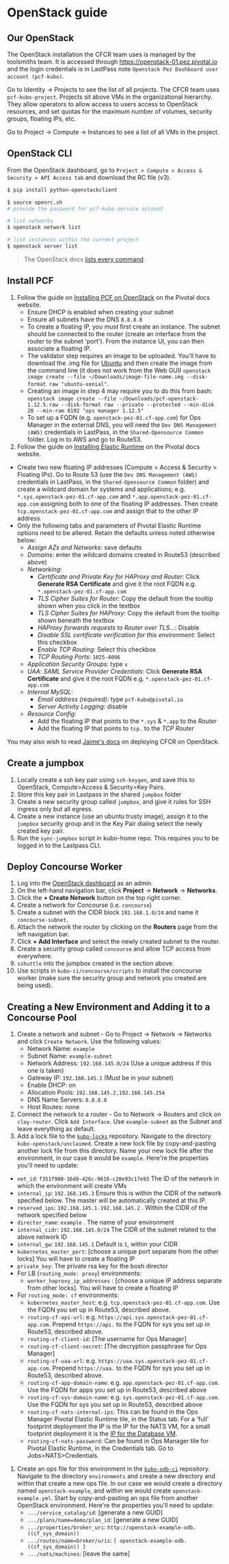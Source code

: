 # OpenStack guide

## Our OpenStack

The OpenStack installation the CFCR team uses is managed by the toolsmiths team. It is accessed through https://openstack-01.pez.pivotal.io and the login credentials is in LastPass note `Openstack Pez Dashboard user account (pcf-kubo)`.

Go to Identity -> Projects to see the list of all projects. The CFCR team uses `pcf-kubo-project`. Projects sit above VMs in the organizational hierarchy. They allow operators to allow access to users access to OpenStack resources, and set quotas for the maximum number of volumes, security groups, floating IPs, etc.

Go to Project -> Compute -> Instances to see a list of all VMs in the project.

## OpenStack CLI

From the OpenStack dashboard, go to `Project > Compute > Access & Security > API Access tab` and download the RC file (v3).

```bash
$ pip install python-openstackclient

$ source openrc.sh
# provide the password for pcf-kubo service account

# list networks
$ openstack network list

# list instances within the current project
$ openstack server list
```

> The OpenStack docs [lists every command](https://docs.openstack.org/python-openstackclient/latest/cli/command-list.html).

## Install PCF

1. Follow the guide on [Installing PCF on OpenStack](https://docs.pivotal.io/pivotalcf/1-12/customizing/openstack.html) on the Pivotal docs website.
   - Ensure DHCP is enabled when creating your subnet
   - Ensure all subnets have the DNS `8.8.8.8`
   - To create a floating IP, you must first create an instance.  The subnet should be connected to the router (create an interface from the router to the subnet 'port').  From the instance UI, you can then associate a floating IP.
   - The validator step requires an image to be uploaded. You'll have to download the .img file for [Ubuntu](https://docs.openstack.org/image-guide/obtain-images.html) and then create the image from the command line (it does not work from the Web GUI) `openstack image create --file ~/Downloads/image-file-name.img --disk-format raw "ubuntu-xenial"`.
   - Creating an image in step 4 may require you to do this from bash: `openstack image create --file ~/Downloads/pcf-openstack-1.12.5.raw --disk-format raw --private --protected --min-disk 20 --min-ram 8192 "ops manager 1.12.5"`
   - To set up a FQDN (e.g. `openstack-pez-01.cf-app.com`) for Ops Manager in the external DNS, you will need the `Dev DNS Management (AWS)` credentials in LastPass, in the `Shared-Opensource Common` folder.  Log in to AWS and go to Route53.
1. Follow the guide on [Installing Elastic Runtime](https://docs.pivotal.io/pivotalcf/1-12/customizing/openstack-er-config.html) on the Pivotal docs website.
  - Create two new floating IP addresses (Compute > Access & Security > Floating IPs).  Go to Route 53 (use the `Dev DNS Management (AWS)` credentials in LastPass, in the `Shared-Opensource Common` folder) and create a wildcard domain for systems and applications; e.g. `*.sys.openstack-pez-01.cf-app.com` and `*.app.openstack-pez-01.cf-app.com` assigning both to one of the floating IP addresses.  Then create `tcp.openstack-pez-01.cf-app.com` and assign that to the other IP address.
  - Only the following tabs and parameters of Pivotal Elastic Runtime options need to be altered.  Retain the defaults unless noted otherwise below:
    - _Assign AZs and Networks_: save defaults
    - _Domains_: enter the wildcard domains created in Route53 (described above)
    - _Networking_:
      - _Certificate and Private Key for HAProxy and Router_: Click __Generate RSA Certificate__ and give it the root FQDN e.g. `*.openstack-pez-01.cf-app.com`
      - _TLS Cipher Suites for Router_: Copy the default from the tooltip shown when you click in the textbox
      - _TLS Cipher Suites for HAProxy_: Copy the default from the tooltip shown beneath the textbox
      - _HAProxy forwards requests to Router over TLS..._: Disable
      - _Disable SSL certificate verification for this environment_: Select this checkbox
      - _Enable TCP Routing_: Select this checkbox
      - _TCP Routing Ports_: `1025-4096`
    - _Application Security Groups_: type `x`
    - _UAA_: _SAML Service Provider Credentials_: Click __Generate RSA Certificate__ and give it the root FQDN e.g. `*.openstack-pez-01.cf-app.com`
    - _Internal MySQL_:
      - _Email address (required)_: type `pcf-kubo@pivotal.io`
      - _Server Activity Logging_: disable
    - _Resource Config_:
      - Add the floating IP that points to the `*.sys` & `*.app` to the _Router_
      - Add the floating IP that points to `tcp.` to the _TCP Router_
      
You may also wish to read [Jaime's docs](https://docs.google.com/document/d/1PCnr4Lf0Y09OhW0yzPerorNrMPZQ7mAzA8vZNPd0oRU/edit#) on deploying CFCR on OpenStack.

## Create a jumpbox

1. Locally create a ssh key pair using `ssh-keygen`, and save this to OpenStack, Compute>Access & Security>Key Pairs.
1. Store this key pair in Lastpass in the shared `jumpbox` folder
1. Create a new security group called `jumpbox`, and give it rules for SSH ingress only but all egress.
1. Create a new instance (use an ubuntu trusty image), assign it to the `jumpbox` security group and in the Key Pair dialog select the newly created key pair.
1. Run the `sync-jumpbox` script in kubo-home repo.  This requires you to be logged in to the Lastpass CLI.

## Deploy Concourse Worker

1. Log into the [OpenStack dashboard](https://openstack-01.pez.pivotal.io) as an admin.
1. On the left-hand navigation bar, click **Project** &rarr; **Network** &rarr; **Networks**.
1. Click the **+ Create Network** button on the top right corner.
1. Create a network for Concourse (i.e. `concourse`)
1. Create a subnet with the CIDR block `192.168.1.0/24` and name it `concourse-subnet`.
1. Attach the network the router by clicking on the **Routers** page from the left navigation bar.
1. Click **+ Add Interface** and select the newly created subnet to the router.
1. Create a security group called `concourse` and allow TCP access from everywhere.
1. `sshuttle` into the jumpbox created in the section above.
1. Use scripts in `kubo-ci/concourse/scripts` to install the concourse worker (make sure the security group and network you created are being used).

## Creating a New Environment and Adding it to a Concourse Pool

1. Create a network and subnet - Go to Project -> Network -> Networks and click `Create Network`. Use the following values:
    * Network Name:  `example`
    * Subnet Name:  `example-subnet`
    * Network Address: `192.168.145.0/24` (Use a unique address if this one is taken)
    * Gateway IP: `192.168.145.1` (Must be in your subnet)
    * Enable DHCP: on
    * Allocation Pools: `192.168.145.2,192.168.145.254`
    * DNS Name Servers: `8.8.8.8`
    * Host Routes: none
1. Connect the network to a router - Go to Network -> Routers and click on `clay-router`. Click `Add Interface`. Use `example-subnet` as the Subnet and leave everything as default.
1. Add a lock file to the [`kubo-locks`](https://github.com/pivotal-cf-experimental/kubo-locks) repository. Navigate to the directory `kubo-openstack/unclaimed`. Create a new lock file by copy-and-pasting another lock file from this directory. Name your new lock file after the environment, in our case it would be `example`. Here're the properties you'll need to update:
  * `net_id`: `f351f900-16d0-426c-9616-c20e93c17e93` The ID of the network in which the environment will create VMs
  * `internal_ip`: `192.168.145.3` Ensure this is within the CIDR of the network specified below.  The master will be automatically created at this IP.
  * `reserved_ips`: `192.168.145.1-192.168.145.2` . Within the CIDR of the network specified below
  * `director_name`: `example` .  The name of your environment
  * `internal_cidr`: `192.168.145.0/24` The CIDR of the subnet related to the above network ID
  * `internal_gw`: `192.168.145.1` Default is `1`, within your CIDR
  * `kubernetes_master_port`: [choose a unique port separate from the other locks] You will have to create a floating IP
  * `private_key`: The private rsa key for the bosh director
  * For LB (`routing_mode: proxy`) environments:
    * `worker_haproxy_ip_addresses` : [choose a unique IP address separate from other locks]. You will have to create a floating IP
  * For `routing_mode: cf` environments:
    * `kubernetes_master_host`: e.g. `tcp.openstack-pez-01.cf-app.com`. Use the FQDN you set up in Route53, described above.
    * `routing-cf-api-url`: e.g. `https://api.sys.openstack-pez-01.cf-app.com`. Prepend `https://api.` to the FQDN for sys you set up in Route53, described above.
    * `routing-cf-client-id`: [The username for Ops Manager]
    * `routing-cf-client-secret`: [The decryption passphrase for Ops Manager]
    * `routing-cf-uaa-url`: e.g. `https://uaa.sys.openstack-pez-01.cf-app.com`. Prepend `https://uaa.` to the FQDN for sys you set up in Route53, described above.
    * `routing-cf-app-domain-name`: e.g. `app.openstack-pez-01.cf-app.com`. Use the FQDN for apps you set up in Route53, described above
    * `routing-cf-sys-domain-name`: e.g. `sys.openstack-pez-01.cf-app.com`. Use the FQDN for sys you set up in Route53, described above
    * `routing-cf-nats-internal-ips`: This can be found in the Ops Manager Pivotal Elastic Runtime tile, in the Status tab. For a 'full' footprint deployment the IP is the IP for the NATS VM, for a small footprint deployment it is the [IP for the Database VM](https://docs.pivotal.io/pivotalcf/1-12/customizing/small-footprint.html).
    * `routing-cf-nats-password`: Can be found in Ops Manager tile for Pivotal Elastic Runtime, in the Credentials tab.  Go to Jobs>NATS>Credentials.


1. Create an ops file for this environment in the [`kubo-odb-ci`](https://github.com/pivotal-cf-experimental/kubo-odb-ci) repository. Navigate to the directory `environments` and create a new directory and within that create a new ops file. In our case we would create a directory named `openstack-example`, and within we would create `openstack-example.yml`. Start by copy-and-pasting an ops file from another OpenStack environment. Here're the properties you'll need to update:
    * `.../service_catalog/id`: [generate a new GUID]
    * `.../plans/name=demo/plan_id`: [generate a new GUID]
    * `.../properties/broker_uri`: `http://openstack-example-odb.((cf_sys_domain))`
    * `.../routes/name=broker/uris`: `[ openstack-example-odb.((cf_sys_domain)) ]`
    * `.../nats/machines`: [leave the same]
